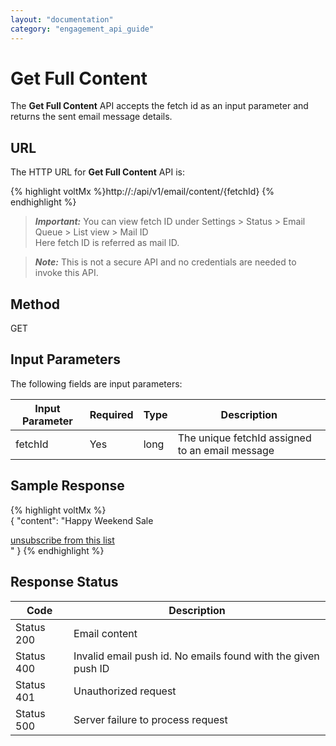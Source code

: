 ```yaml
---
layout: "documentation"
category: "engagement_api_guide"
---
```


# Get Full Content

The **Get Full Content** API accepts the fetch id as an input parameter and returns the sent email message details.

## URL

The HTTP URL for **Get Full Content** API is:

{% highlight voltMx %}http://<host or ip>:<port>/api/v1/email/content/{fetchId}
{% endhighlight %}

> **_Important:_** You can view fetch ID under Settings > Status > Email Queue > List view > Mail ID  
> Here fetch ID is referred as mail ID.

> **_Note:_** This is not a secure API and no credentials are needed to invoke this API.

## Method

GET

## Input Parameters

The following fields are input parameters:

| Input Parameter | Required | Type | Description                                     |
| --------------- | -------- | ---- | ----------------------------------------------- |
| fetchId         | Yes      | long | The unique fetchId assigned to an email message |

## Sample Response

{% highlight voltMx %}  
 {
"content": "Happy Weekend Sale<br>

<div style=\"padding:5px 0px\">
<a style=\"color:rgb(153,153,153)\" 
href=\"http://localhost:8080/vpns/api/v1/noauthServices/noauth/email/unsubsribeReq?email=vivek.sharma@gmail.com&id=7129463178642024412\" target=\"_blank\">unsubscribe from this list</a><br>"
}
{% endhighlight %}

## Response Status

| Code       | Description                                                   |
| ---------- | ------------------------------------------------------------- |
| Status 200 | Email content                                                 |
| Status 400 | Invalid email push id. No emails found with the given push ID |
| Status 401 | Unauthorized request                                          |
| Status 500 | Server failure to process request                             |
